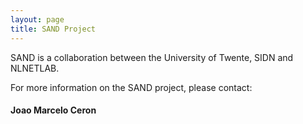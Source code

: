 ```yaml
---
layout: page
title: SAND Project
---
```


SAND is a collaboration between the University of Twente, SIDN and
NLNETLAB.

For more information on the SAND project, please contact:

<h4> Joao Marcelo Ceron </h4>



